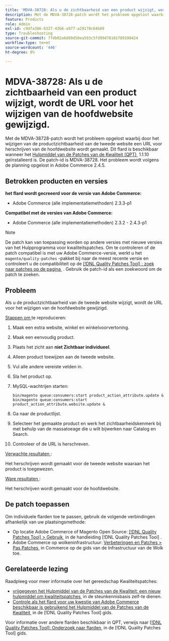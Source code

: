 ```yaml
---
title: 'MDVA-38728: Als u de zichtbaarheid van een product wijzigt, wordt de URL voor het wijzigen van de hoofdwebsite gewijzigd.'
description: Met de MDVA-38728-patch wordt het probleem opgelost waarbij door het wijzigen van de productzichtbaarheid van de tweede website een URL voor herschrijven van de hoofdwebsite wordt gemaakt. Deze patch is beschikbaar wanneer [Quality Patches Tool (QPT)] (https://experienceleague.adobe.com/nl/docs/commerce-operations/tools/quality-patches-tool/quality-patches-tool-to-self-serve-quality-patches) 1.1.10 is geïnstalleerd. De patch-id is MDVA-38728. Het probleem wordt volgens de planning opgelost in Adobe Commerce 2.4.5.
feature: Products
role: Admin
exl-id: c9dfa386-6327-43b6-a977-a29178c64b89
type: Troubleshooting
source-git-commit: 7fdb02a6d89d50ea593c5fd99d78101f89198424
workflow-type: tm+mt
source-wordcount: '446'
ht-degree: 0%

---
```


# MDVA-38728: Als u de zichtbaarheid van een product wijzigt, wordt de URL voor het wijzigen van de hoofdwebsite gewijzigd.

Met de MDVA-38728-patch wordt het probleem opgelost waarbij door het wijzigen van de productzichtbaarheid van de tweede website een URL voor herschrijven van de hoofdwebsite wordt gemaakt. Dit flard is beschikbaar wanneer het [&#x200B; Hulpmiddel van de Patches van de Kwaliteit (QPT) &#x200B;](https://experienceleague.adobe.com/nl/docs/commerce-operations/tools/quality-patches-tool/quality-patches-tool-to-self-serve-quality-patches) 1.1.10 geïnstalleerd is. De patch-id is MDVA-38728. Het probleem wordt volgens de planning opgelost in Adobe Commerce 2.4.5.

## Betrokken producten en versies

**het flard wordt gecreeerd voor de versie van Adobe Commerce:**

* Adobe Commerce (alle implementatiemethoden) 2.3.3-p1

**Compatibel met de versies van Adobe Commerce:**

* Adobe Commerce (alle implementatiemethoden) 2.3.2 - 2.4.3-p1

>[!NOTE]
>
>De patch kan van toepassing worden op andere versies met nieuwe versies van het Hulpprogramma voor kwaliteitspatches. Om te controleren of de patch compatibel is met uw Adobe Commerce-versie, werkt u het `magento/quality-patches` -pakket bij naar de meest recente versie en controleert u de compatibiliteit op de [[!DNL Quality Patches Tool] : zoek naar patches op de pagina &#x200B;](https://experienceleague.adobe.com/nl/docs/commerce-operations/tools/quality-patches-tool/quality-patches-tool-to-self-serve-quality-patches) . Gebruik de patch-id als een zoekwoord om de patch te zoeken.

## Probleem

Als u de productzichtbaarheid van de tweede website wijzigt, wordt de URL voor het wijzigen van de hoofdwebsite gewijzigd.

<u> Stappen om </u> te reproduceren:

1. Maak een extra website, winkel en winkelvoorvertoning.
1. Maak een eenvoudig product.
1. Plaats het zicht aan **niet Zichtbaar individueel**.
1. Alleen product toewijzen aan de tweede website.
1. Vul alle andere vereiste velden in.
1. Sla het product op.
1. MySQL-wachtrijen starten:

   ```mysql
   bin/magento queue:consumers:start product_action_attribute.update &
   bin/magento queue:consumers:start product_action_attribute.website.update &
   ```

1. Ga naar de productlijst.
1. Selecteer het gemaakte product en werk het zichtbaarheidskenmerk bij met behulp van de massatoeage die u wilt bijwerken naar Catalog en Search.
1. Controleer of de URL is herschreven.

<u> Verwachte resultaten </u>:

Het herschrijven wordt gemaakt voor de tweede website waaraan het product is toegewezen.

<u> Ware resultaten </u>:

Het herschrijven wordt gemaakt voor de hoofdwebsite.

## De patch toepassen

Om individuele flarden toe te passen, gebruik de volgende verbindingen afhankelijk van uw plaatsingsmethode:

* Op locatie Adobe Commerce of Magento Open Source: [[!DNL Quality Patches Tool] > Gebruik &#x200B;](/help/tools/quality-patches-tool/usage.md) in de handleiding [!DNL Quality Patches Tool] .
* Adobe Commerce op wolkeninfrastructuur: [&#x200B; Verbeteringen en Patches > Pas Patches &#x200B;](https://experienceleague.adobe.com/docs/commerce-cloud-service/user-guide/develop/upgrade/apply-patches.html?lang=nl-NL) in Commerce op de gids van de Infrastructuur van de Wolk toe.

## Gerelateerde lezing

Raadpleeg voor meer informatie over het gereedschap Kwaliteitspatches:

* [&#x200B; vrijgegeven het Hulpmiddel van de Patches van de Kwaliteit: een nieuw hulpmiddel om kwaliteitspatches &#x200B;](https://experienceleague.adobe.com/nl/docs/commerce-operations/tools/quality-patches-tool/quality-patches-tool-to-self-serve-quality-patches) in de steunkennisbasis zelf-te dienen.
* [&#x200B; Controle als het flard voor uw kwestie van Adobe Commerce beschikbaar is gebruikend het Hulpmiddel van de Patches van de Kwaliteit &#x200B;](/help/tools/quality-patches-tool/patches-available-in-qpt/check-patch-for-magento-issue-with-magento-quality-patches.md) in de [!DNL Quality Patches Tool] gids.

Voor informatie over andere flarden beschikbaar in QPT, verwijs naar [[!DNL Quality Patches Tool]: Onderzoek naar flarden &#x200B;](https://experienceleague.adobe.com/tools/commerce-quality-patches/index.html?lang=nl-NL) in de [!DNL Quality Patches Tool] gids.
